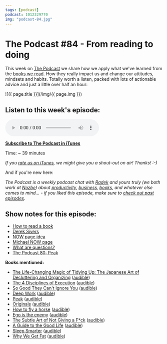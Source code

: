 ```yaml
---
tags: [podcast]
podcast: 1012329770
img: "podcast-84.jpg"
---
```


# The Podcast #84 - From reading to doing

This week on [The Podcast][p] we share how we apply what we've learned from the [books we read](https://sliwinski.com/reading). How they really impact us and change our attitudes, mindsets and habits. Totally worth a listen, packed with lots of actionable advice and just a little over half an hour:

<!--More-->

![{{ page.title }}](/img/{{ page.img }})

## Listen to this week's episode:

<audio controls>
<source src="https://files.nozbe.com/podcast/084.mp3" type="audio/mpeg">
</audio>

**[Subscribe to The Podcast in iTunes][i]**

Time: ~ 39 minutes

*If you [rate us on iTunes][i], we might give you a shout-out on air! Thanks! :-)*

And if you're new here:

*The Podcast is a weekly podcast chat with [Radek][r] and yours truly (we both work at [Nozbe][n]) about [productivity](/productivity), [business](/business), [books](/books), and whatever else comes to mind… - if you liked this episode, make sure to [check out past episodes](/podcast).*

## Show notes for this episode:

  * [How to read a book](https://www.farnamstreetblog.com/how-to-read-a-book/)
  * [Derek Sivers](https://sivers.org/)
  * [NOW page idea](https://sivers.org/nowff)
  * [Michael NOW page](https://sliwinski.com/now/)
  * [What are questions?](https://signalvnoise.com/posts/3225-what-are-questions)
  * [The Podcast 80: Peak](/podcast-80)
  
**Books mentioned:**

  * [The Life-Changing Magic of Tidying Up: The Japanese Art of Decluttering and Organizing](https://www.amazon.com/Life-Changing-Magic-Tidying-Decluttering-Organizing/dp/1607747308/) ([audible](https://www.audible.com/pd/Self-Development/The-Life-Changing-Magic-of-Tidying-Up-Audiobook/B00RC3M6OG))
  * [The 4 Disciplines of Execution](https://www.amazon.com/Disciplines-Execution-Achieving-Wildly-Important/dp/1451627068/) ([audible](https://www.audible.com/pd/Business/The-4-Disciplines-of-Execution-Audiobook/B00DD0846Q))
  * [So Good They Can't Ignore You](https://www.amazon.com/Good-They-Cant-Ignore-You/dp/1455509124/) ([audible](https://www.audible.com/pd/Business/So-Good-They-Cant-Ignore-You-Audiobook/B01LZ5KC7W))
  * [Deep Work](https://www.amazon.com/Deep-Work-Focused-Success-Distracted/dp/1455586692/) ([audible](https://www.audible.com/pd/Business/Deep-Work-Audiobook/B01CYKTYNW))
  * [Peak](https://www.amazon.com/Peak-Secrets-New-Science-Expertise/dp/0544456238/) ([audible](https://www.audible.com/pd/Science-Technology/Peak-Audiobook/B01F4D6XKI))
  * [Originals](https://www.amazon.com/Originals-How-Non-Conformists-Move-World/dp/014312885X/) ([audible](https://www.audible.com/pd/Business/Originals-Audiobook/B01A7Q6672))
  * [How to fly a horse](https://www.amazon.com/How-Fly-Horse-Invention-Discovery/dp/0804170061/) ([audible](https://www.audible.com/pd/Science-Technology/How-to-Fly-a-Horse-Audiobook/B00RY75S18))
  * [Ego is the enemy](https://www.amazon.com/Ego-Enemy-Ryan-Holiday/dp/1591847818/) ([audible](https://www.audible.com/pd/Self-Development/Ego-Is-the-Enemy-Audiobook/B01GSIZ5AC))
  * [The Subtle Art of Not Giving a F*ck](https://www.amazon.com/Subtle-Art-Not-Giving-Counterintuitive/dp/0062457713/) ([audible](https://www.audible.com/pd/Self-Development/The-Subtle-Art-of-Not-Giving-a-F-ck-Audiobook/B01I28NFEE))
  * [A Guide to the Good Life](https://www.amazon.com/Guide-Good-Life-Ancient-Stoic/dp/0195374614/) ([audible](https://www.audible.com/pd/Nonfiction/A-Guide-to-the-Good-Life-Audiobook/B00G6ZLMDC))
  * [Sleep Smarter](https://www.amazon.com/Sleep-Smarter-Essential-Strategies-Success/dp/1623367395/) ([audible](https://www.audible.com/pd/Health-Fitness/Sleep-Smarter-Audiobook/B01J4BK4MY))
  * [Why We Get Fat](https://www.amazon.com/Why-We-Get-Fat-About/dp/0307474259/) ([audible](https://www.audible.com/pd/Nonfiction/Why-We-Get-Fat-Audiobook/B004D5K512))

[e]: /podcast-84
[p]: /podcast
[n]: https://nozbe.com/?a=mike
[r]: https://michael.gratis/radex
[i]: https://michael.gratis/thepodcast
[o]: https://michael.gratis/ipadonly

[pm]: http://productivemag.com/